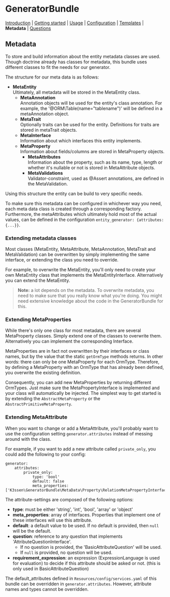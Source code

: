 GeneratorBundle
===============

 [Introduction](introduction.md#generatorbundle)
| [Getting started](getting_started.md#generatorbundle)
| [Usage](usage.md#generatorbundle)
| [Configuration](configuration.md#generatorbundle)
| [Templates](templates.md#generatorbundle)
| **Metadata**
| [Questions](questions.md#generatorbundle)

## Metadata

To store and build information about the entity metadata classes are used. 
Though doctrine already has classes for metadata, this bundle uses different classes to fit the
needs for our generator.

The structure for our meta data is as follows:

* **MetaEntity**  
  Ultimately, all metadata will be stored in the MetaEntity class. 
    * **MetaAnnotation**  
       Annotation objects will be used for the entity's class annotation.
       For example, the '@ORM\Table(name="tablename")' will be defined in
       a metaAnnotation object.
    * **MetaTrait**  
       Optionally traits can be used for the entity. Definitions for traits
       are stored in metaTrait objects.  
    * **MetaInterface**  
    Information about which interfaces this entity implements.    
    * **MetaProperty**  
       Information about fields/columns are stored in MetaProperty objects.
        * **MetaAttributes**  
        Information about the property, such as its name, type, length or whether it's nullable
        or not is stored in MetaAttribute objects.
        * **MetaValidations**  
        Validator-constraint, used as @Assert annotations, are defined in the MetaValidation.

Using this structure the entity can be build to very specific needs.

To make sure this metadata can be configured in whichever way you need, each meta data class
is created through a corresponding factory. 
Furthermore, the metaAttributes which ultimately hold most of the actual values, can be defined
in the configuration `entity_generator: {attributes: {...}}`.

### Extending metadata classes

Most classes (MetaEntity, MetaAttribute, MetaAnnotation, MetaTrait and MetaValidation)
can be overwritten by simply implementing the same interface, or extending the class you need to override.

For example, to overwrite the MetaEntity, you'll only need to create your own MetaEntity class
that implements the MetaEntityInterface. Alternatively you can extend
the MetaEntity.

> **Note:** a lot depends on the metadata. To overwrite metadata, 
you need to make sure that you really know what you're doing. 
> You might need extensive knowledge about the code in  the GeneratorBundle for this.

### Extending MetaProperties

While there's only one class for most metadata, there are several MetaProperty classes. Simply extend one
of the classes to overwrite them. Alternatively you can implement the corresponding Interface. 

MetaProperties are in fact not overwritten by their interfaces or class names, but by the value that
the static `getOrmType` methods returns. In other words: there can only be one
MetaProperty for each OrmType. Therefore, by defining a MetaProperty with an OrmType
that has already been defined, you overwrite the existing definition.

Consequently, you can add new MetaProperties by returning different OrmTypes. Just make sure the MetaPropertyInterface is implemented
and your class will automatically be injected. 
The simplest way to get started is by extending the `AbstractMetaProperty` or the
`AbstractPrimitiveMetaProperty`.

### Extending MetaAttribute

When you want to change or add a MetaAttribute, you'll probably want to use the configuration
setting `generator.attributes` instead of messing around with the class.

For example, if you want to add a new attribute called `private_only`, you could add the
following to your config:

    generator:
        attributes:
            private_only:
                type: 'bool'
                default: false
                meta_properties: ['K3ssen\GeneratorBundle\MetaData\Property\RelationMetaPropertyInterface']

The attribute-settings are composed of the following options:

- **type**: must be either 'string', 'int', 'bool', 'array' or 'object'
- **meta_properties**: array of interfaces. Properties that implement one of these interfaces will use this attribute.
- **default**: a default value to be used. If no default is provided, then `null` will be the default.
- **question**: reference to any question that implements 'AttributeQuestionInterface'. 
    - If no question is provided, the 'BasicAttributeQuestion' will be used.
    - If `null` is provided, no question will be used.
- **requirement_expression**: an expression (ExpressionLanguage is used for evaluation) to decide if this attribute should be
    asked or not. (this is only used in BasicAttributeQuestion)
    
    
The default_attributes defined in `Resources/config/services.yaml` of this bundle can be
overridden in `generator.attributes`. However, attribute names and types
cannot be overridden.